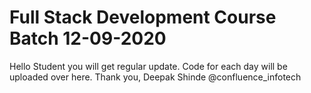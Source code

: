 # Full Stack Development Course Batch 12-09-2020

Hello Student you will get regular update.
Code for each day will be uploaded over here.
Thank you,
Deepak Shinde
@confluence_infotech
